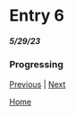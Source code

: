 # Entry 6
##### 5/29/23

### Progressing

[Previous](entry05.md) | [Next](entry07.md)

[Home](../README.md)